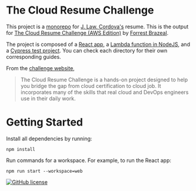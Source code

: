 # The Cloud Resume Challenge

This project is a [monorepo](https://docs.npmjs.com/cli/v7/using-npm/workspaces) for [J. Law. Cordova's](https://github.com/jlawcordova) resume. This is the output for [The Cloud Resume Challenge (AWS Edition)](https://cloudresumechallenge.dev/docs/the-challenge/aws/) by [Forrest Brazeal](https://forrestbrazeal.com/).

The project is composed of a [React app](web), a [Lambda function in NodeJS](app), and a [Cypress test project](test). You can check each directory for their own corresponding guides.

From the [challenge website](https://cloudresumechallenge.dev/docs/faq/#what-is-the-cloud-resume-challenge),

> The Cloud Resume Challenge is a hands-on project designed to help you bridge the gap from cloud certification to cloud job. It incorporates many of the skills that real cloud and DevOps engineers use in their daily work.

# Getting Started

Install all dependencies by running:

`npm install`

Run commands for a workspace. For example, to run the React app:

`npm run start --workspace=web`

[![GitHub license](https://img.shields.io/badge/license-MIT-blue.svg)](LICENSE)
